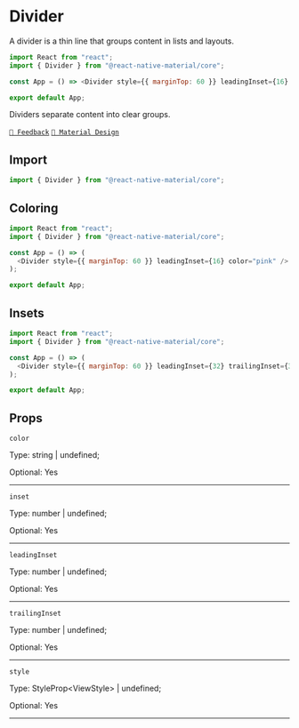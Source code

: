 # Divider

A divider is a thin line that groups content in lists and layouts.

```js with-preview
import React from "react";
import { Divider } from "@react-native-material/core";

const App = () => <Divider style={{ marginTop: 60 }} leadingInset={16} />;

export default App;
```

Dividers separate content into clear groups.

[`💬 Feedback`](https://github.com/yamankatby/react-native-material/labels/component%3A%20Divider)
[`🎨 Material Design`](https://material.io/components/dividers)

## Import

```js
import { Divider } from "@react-native-material/core";
```

## Coloring

```js with-preview
import React from "react";
import { Divider } from "@react-native-material/core";

const App = () => (
  <Divider style={{ marginTop: 60 }} leadingInset={16} color="pink" />
);

export default App;
```

## Insets

```js with-preview
import React from "react";
import { Divider } from "@react-native-material/core";

const App = () => (
  <Divider style={{ marginTop: 60 }} leadingInset={32} trailingInset={32} />
);

export default App;
```

## Props

`color`

Type: string | undefined;

Optional: Yes

---

`inset`

Type: number | undefined;

Optional: Yes

---

`leadingInset`

Type: number | undefined;

Optional: Yes

---

`trailingInset`

Type: number | undefined;

Optional: Yes

---

`style`

Type: StyleProp<ViewStyle\> | undefined;

Optional: Yes

---
